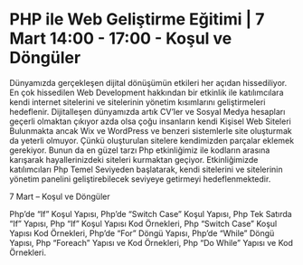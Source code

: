 # PHP ile Web Geliştirme Eğitimi | 7 Mart 14:00 - 17:00 - Koşul ve Döngüler

Dünyamızda gerçekleşen dijital dönüşümün etkileri her açıdan hissediliyor. En çok hissedilen Web Development hakkından bir etkinlik ile katılımcılara kendi internet sitelerini ve sitelerinin yönetim kısımlarını geliştirmeleri hedeflenir. Dijitalleşen dünyamızda artık CV’ler ve Sosyal Medya hesapları geçerli olmaktan çıkıyor azda olsa çoğu insanların kendi Kişisel Web Siteleri Bulunmakta ancak Wix ve WordPress ve benzeri sistemlerle site oluşturmak da yeterli olmuyor. Çünkü oluşturulan sitelere kendimizden parçalar eklemek gerekiyor. Bunun da en güzel tarzı Php etkinliğimiz ile kodların arasına karışarak hayallerinizdeki siteleri kurmaktan geçiyor. Etkinliğimizde katılımcıları Php Temel Seviyeden başlatarak, kendi sitelerini ve sitelerinin yönetim panelini geliştirebilecek seviyeye getirmeyi hedeflenmektedir.

7 Mart – Koşul ve Döngüler

Php’de “If” Koşul Yapısı,
Php’de “Switch Case” Koşul Yapısı,
Php Tek Satırda “If” Yapısı,
Php “If” Koşul Yapısı Kod Örnekleri,
Php “Switch Case” Koşul Yapısı Kod Örnekleri,
Php’de “For” Döngü Yapısı,
Php’de “While” Döngü Yapısı,
Php “Foreach” Yapısı ve Kod Örnekleri,
Php “Do While” Yapısı ve Kod Örnekleri.
